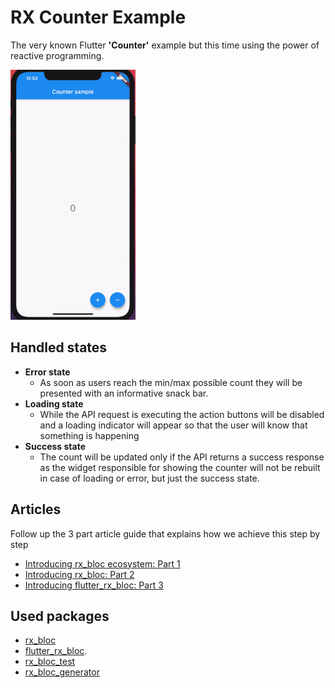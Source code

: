 # RX Counter Example

The very known Flutter **'Counter'** example but this time using the power of reactive programming.

![](rx-counter-example.gif)

## Handled states

 * **Error state** 
    - As soon as users reach the min/max possible count they will be presented with an informative snack bar.
 * **Loading state**
    - While the API request is executing the action buttons will be disabled and a loading indicator will appear so that the user will know that something is happening
 * **Success state**
    - The count will be updated only if the API returns a success response as the widget responsible for showing the counter will not be rebuilt in case of loading or error, but just the success state.

## Articles
Follow up the 3 part article guide that explains how we achieve this step by step
- [Introducing rx_bloc ecosystem: Part 1](https://medium.com/@georgi.stanev/3cc5f4fff14e)
- [Introducing rx_bloc: Part 2](https://medium.com/@georgi.stanev/faf956f2bd99)
- [Introducing flutter_rx_bloc: Part 3](https://medium.com/@georgi.stanev/69d9114da473)

## Used packages
- [rx_bloc](https://pub.dev/packages/rx_bloc) 
- [flutter_rx_bloc](https://pub.dev/packages/flutter_rx_bloc).
- [rx_bloc_test](https://pub.dev/packages/rx_bloc_test)
- [rx_bloc_generator](https://pub.dev/packages/rx_bloc_generator)
